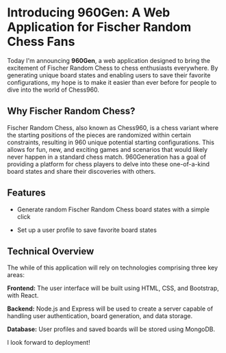 
# Introducing 960Gen: A Web Application for Fischer Random Chess Fans

Today I'm announcing **960Gen**, a web application designed to bring the excitement of Fischer Random Chess to chess enthusiasts everywhere. By generating unique board states and enabling users to save their favorite configurations, my hope is to make it easier than ever before for people to dive into the world of Chess960.


## Why Fischer Random Chess?

Fischer Random Chess, also known as Chess960, is a chess variant where the starting positions of the pieces are randomized within certain constraints, resulting in 960 unique potential starting configurations. This allows for fun, new, and exciting games and scenarios that would likely never happen in a standard chess match. 960Generation has a goal of providing a platform for chess players to delve into these one-of-a-kind board states and share their discoveries with others.


## Features

- Generate random Fischer Random Chess board states with a simple click

- Set up a user profile to save favorite board states


## Technical Overview

The while of this application will rely on technologies comprising three key areas:

**Frontend:** The user interface will be built using HTML, CSS, and Bootstrap, with React.

**Backend:** Node.js and Express will be used to create a server capable of handling user authentication, board generation, and data storage.

**Database:** User profiles and saved boards will be stored using MongoDB.


I look forward to deployment!
